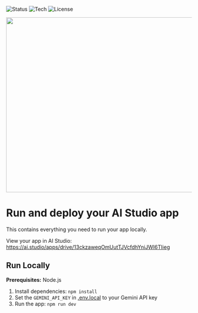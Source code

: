 ![Status](https://img.shields.io/badge/status-prototype-blue)
![Tech](https://img.shields.io/badge/tech-Gemini%20Nano%20Banana-orange)
![License](https://img.shields.io/badge/license-MIT-green)

<div align="center">
<img width="1200" height="475" alt="GHBanner" src="https://github.com/user-attachments/assets/0aa67016-6eaf-458a-adb2-6e31a0763ed6" />
</div>

# Run and deploy your AI Studio app

This contains everything you need to run your app locally.

View your app in AI Studio: https://ai.studio/apps/drive/13ckzaweqOmUutTJVcfdhYniJWI6TIieg

## Run Locally

**Prerequisites:**  Node.js


1. Install dependencies:
   `npm install`
2. Set the `GEMINI_API_KEY` in [.env.local](.env.local) to your Gemini API key
3. Run the app:
   `npm run dev`
